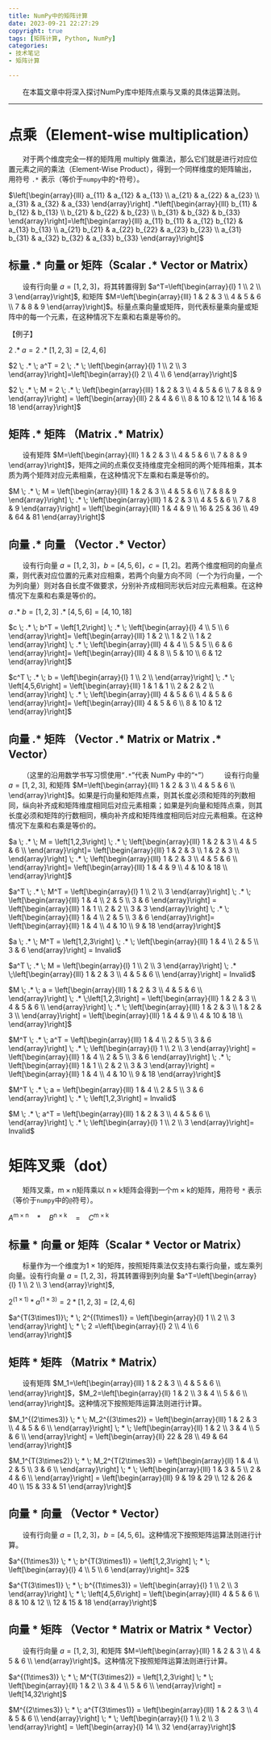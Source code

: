 ```yaml
---
title: NumPy中的矩阵计算
date: 2023-09-21 22:27:29
copyright: true
tags: [矩阵计算, Python, NumPy]
categories:
- 技术笔记
- 矩阵计算

---
```



&emsp;&emsp;在本篇文章中将深入探讨NumPy库中矩阵点乘与叉乘的具体运算法则。
<!--more-->


---


# 点乘（Element-wise multiplication）

&emsp;&emsp;对于两个维度完全一样的矩阵用 multiply 做乘法，那么它们就是进行对应位置元素之间的乘法（Element-Wise Product），得到一个同样维度的矩阵输出，用符号 `.*` 表示（等价于`numpy`中的`*`符号）。

$\left[\begin{array}{lll}
    a_{11} & a_{12} & a_{13} \\
    a_{21} & a_{22} & a_{23} \\
    a_{31} & a_{32} & a_{33}
    \end{array}\right] .*\left[\begin{array}{lll}
    b_{11} & b_{12} & b_{13} \\
    b_{21} & b_{22} & b_{23} \\
    b_{31} & b_{32} & b_{33}
    \end{array}\right]=\left[\begin{array}{lll}
    a_{11} b_{11} & a_{12} b_{12} & a_{13} b_{13} \\
    a_{21} b_{21} & a_{22} b_{22} & a_{23} b_{23} \\
    a_{31} b_{31} & a_{32} b_{32} & a_{33} b_{33}
\end{array}\right]$

## 标量 .* 向量 or 矩阵（Scalar .* Vector or Matrix）
&emsp;&emsp;设有行向量 $a=\left[1,2,3\right]$，将其转置得到 $a^T=\left[\begin{array}{l}
1 \\
2 \\
3 
\end{array}\right]$, 和矩阵 $M=\left[\begin{array}{lll}
1 & 2 & 3 \\
4 & 5 & 6 \\
7 & 8 & 9
\end{array}\right]$。标量点乘向量或矩阵，则代表标量乘向量或矩阵中的每一个元素，在这种情况下左乘和右乘是等价的。

【例子】

$2 \; .* \; a = 2 \; .* \; \left[1,2,3\right] = \left[2,4,6\right]$

$2 \; .* \; a^T = 2 \; .* \; \left[\begin{array}{l}
1 \\
2 \\
3 
\end{array}\right]=\left[\begin{array}{l}
2 \\
4 \\
6 
\end{array}\right]$

$2 \; .* \; M = 2 \; .* \; \left[\begin{array}{lll}
1 & 2 & 3 \\
4 & 5 & 6 \\
7 & 8 & 9
\end{array}\right] = \left[\begin{array}{lll}
2 & 4 & 6 \\
8 & 10 & 12 \\
14 & 16 & 18
\end{array}\right]$

## 矩阵 .* 矩阵 （Matrix .* Matrix）

&emsp;&emsp;设有矩阵 $M=\left[\begin{array}{lll}
1 & 2 & 3 \\
4 & 5 & 6 \\
7 & 8 & 9
\end{array}\right]$，矩阵之间的点乘仅支持维度完全相同的两个矩阵相乘，其本质为两个矩阵对应元素相乘，在这种情况下左乘和右乘是等价的。

$M \; .* \; M = \left[\begin{array}{lll}
1 & 2 & 3 \\
4 & 5 & 6 \\
7 & 8 & 9
\end{array}\right] \; .* \; \left[\begin{array}{lll}
1 & 2 & 3 \\
4 & 5 & 6 \\
7 & 8 & 9
\end{array}\right] = \left[\begin{array}{lll}
1 & 4 & 9 \\
16 & 25 & 36 \\
49 & 64 & 81
\end{array}\right]$

## 向量 .* 向量 （Vector .* Vector）

&emsp;&emsp;设有行向量 $a=\left[1,2,3\right]$，$b=\left[4,5,6\right]$，$c=\left[1,2\right]$。若两个维度相同的向量点乘，则代表对应位置的元素对应相乘，若两个向量方向不同（一个为行向量，一个为列向量）则对各自长度不做要求，分别补齐成相同形状后对应元素相乘。在这种情况下左乘和右乘是等价的。

$a \; .* \; b = \left[1,2,3\right] \; .* \; \left[4,5,6\right] = \left[4,10,18\right]$

$c \; .* \; b^T = \left[1,2\right] \; .* \; \left[\begin{array}{l}
4 \\
5 \\
6 
\end{array}\right]= \left[\begin{array}{lll}
1 & 2  \\
1 & 2  \\
1 & 2 
\end{array}\right] \; .* \; \left[\begin{array}{lll}
4 & 4  \\
5 & 5  \\
6 & 6 
\end{array}\right]= \left[\begin{array}{lll}
4 & 8  \\
5 & 10  \\
6 & 12 
\end{array}\right]$

$c^T \; .* \; b = \left[\begin{array}{l}
1 \\
2 \\
\end{array}\right] \; .* \; \left[4,5,6\right] = \left[\begin{array}{lll}
1 & 1 & 1 \\
2 & 2 & 2 \\
\end{array}\right] \; .* \; \left[\begin{array}{lll}
4 & 5 & 6 \\
4 & 5 & 6 
\end{array}\right]= \left[\begin{array}{lll}
4 & 5 & 6 \\
8 & 10 & 12 
\end{array}\right]$

## 向量 .* 矩阵 （Vector .* Matrix or Matrix .* Vector）
&emsp;&emsp;（这里的沿用数学书写习惯使用“`.*`”代表 NumPy 中的“`*`”）
&emsp;&emsp;设有行向量 $a=\left[1,2,3\right]$, 和矩阵 $M=\left[\begin{array}{lll}
1 & 2 & 3 \\
4 & 5 & 6 \\
\end{array}\right]$。如果是行向量和矩阵点乘，则其长度必须和矩阵的列数相同，纵向补齐成和矩阵维度相同后对应元素相乘；如果是列向量和矩阵点乘，则其长度必须和矩阵的行数相同，横向补齐成和矩阵维度相同后对应元素相乘。在这种情况下左乘和右乘是等价的。

$a \; .* \; M = \left[1,2,3\right] \; .* \; \left[\begin{array}{lll}
1 & 2 & 3 \\
4 & 5 & 6 \\
\end{array}\right]= \left[\begin{array}{lll}
1 & 2 & 3 \\
1 & 2 & 3 \\
\end{array}\right] \; .* \; \left[\begin{array}{lll}
1 & 2 & 3 \\
4 & 5 & 6 \\
\end{array}\right]= \left[\begin{array}{lll}
1 & 4 & 9 \\
4 & 10 & 18 \\
\end{array}\right]$

$a^T \; .* \; M^T = \left[\begin{array}{l}
1 \\
2 \\
3 
\end{array}\right] \; .* \; \left[\begin{array}{lll}
1 & 4  \\
2 & 5  \\
3 & 6
\end{array}\right] = \left[\begin{array}{lll}
1 & 1  \\
2 & 2  \\
3 & 3 
\end{array}\right] \; .* \; \left[\begin{array}{lll}
1 & 4  \\
2 & 5  \\
3 & 6 
\end{array}\right]= \left[\begin{array}{lll}
1 & 4  \\
4 & 10  \\
9 & 18 
\end{array}\right]$

$a \; .* \; M^T = \left[1,2,3\right] \; .* \; \left[\begin{array}{lll}
1 & 4  \\
2 & 5  \\
3 & 6
\end{array}\right] = Invalid$

$a^T \; .* \; M = \left[\begin{array}{l}
1 \\
2 \\
3 
\end{array}\right] \; .* \;\left[\begin{array}{lll}
1 & 2 & 3 \\
4 & 5 & 6 \\
\end{array}\right] = Invalid$

$M \; .* \; a = \left[\begin{array}{lll}
1 & 2 & 3 \\
4 & 5 & 6 \\
\end{array}\right] \; .* \;\left[1,2,3\right] =  \left[\begin{array}{lll}
1 & 2 & 3 \\
4 & 5 & 6 \\
\end{array}\right]  \; .* \; \left[\begin{array}{lll}
1 & 2 & 3 \\
1 & 2 & 3 \\
\end{array}\right] = \left[\begin{array}{lll}
1 & 4 & 9 \\
4 & 10 & 18 \\
\end{array}\right]$

$M^T \; .* \; a^T =  \left[\begin{array}{lll}
1 & 4  \\
2 & 5  \\
3 & 6
\end{array}\right]  \; .* \; \left[\begin{array}{l}
1 \\
2 \\
3 
\end{array}\right] = \left[\begin{array}{lll}
1 & 4  \\
2 & 5  \\
3 & 6 
\end{array}\right] \; .* \; \left[\begin{array}{lll}
1 & 1  \\
2 & 2  \\
3 & 3 
\end{array}\right] = \left[\begin{array}{lll}
1 & 4  \\
4 & 10  \\
9 & 18 
\end{array}\right]$

$M^T  \; .* \; a = \left[\begin{array}{lll}
1 & 4  \\
2 & 5  \\
3 & 6
\end{array}\right] \; .* \; \left[1,2,3\right]  = Invalid$

$M \; .* \; a^T = \left[\begin{array}{lll}
1 & 2 & 3 \\
4 & 5 & 6 \\
\end{array}\right] \; .* \;  \left[\begin{array}{l}
1 \\
2 \\
3 
\end{array}\right]= Invalid$


# 矩阵叉乘（dot）
&emsp;&emsp;矩阵叉乘，$\mathrm{m} \times \mathrm{n}$矩阵乘以 $\mathrm{n} \times \mathrm{k}$矩阵会得到一个$\mathrm{m} \times \mathrm{k}$的矩阵，用符号 `*` 表示（等价于`numpy`中的`@`符号）。

$A^{\mathrm{m} \times \mathrm{n}}  \quad * \quad B^{\mathrm{n} \times \mathrm{k}} \quad=\quad C^{\mathrm{m} \times \mathrm{k}}$

## 标量 * 向量 or 矩阵（Scalar * Vector or Matrix）

&emsp;&emsp;标量作为一个维度为$\mathrm{1} \times \mathrm{1}$的矩阵，按照矩阵乘法仅支持右乘行向量，或左乘列向量。设有行向量 $a=\left[1,2,3\right]$，将其转置得到列向量 $a^T=\left[\begin{array}{l}
1 \\
2 \\
3 
\end{array}\right]$, 

$2^{(1\times1)} \; * \; a^{(1\times3)} = 2 \; * \; \left[1,2,3\right] = \left[2,4,6\right]$

$a^{T(3\times1)}\; * \; 2^{(1\times1)} = \left[\begin{array}{l}
1 \\
2 \\
3 
\end{array}\right] \; * \; 2 =\left[\begin{array}{l}
2 \\
4 \\
6 
\end{array}\right]$

## 矩阵 * 矩阵 （Matrix * Matrix）

&emsp;&emsp;设有矩阵 $M_1=\left[\begin{array}{lll}
1 & 2 & 3 \\
4 & 5 & 6 \\
\end{array}\right]$，$M_2=\left[\begin{array}{ll}
1 & 2 \\
3 & 4 \\
5 & 6 \\
\end{array}\right]$。这种情况下按照矩阵运算法则进行计算。

$M_1^{(2\times3)} \; * \; M_2^{(3\times2)} = \left[\begin{array}{lll}
1 & 2 & 3 \\
4 & 5 & 6 \\
\end{array}\right] \; * \; \left[\begin{array}{ll}
1 & 2 \\
3 & 4 \\
5 & 6 \\
\end{array}\right] = \left[\begin{array}{ll}
22 & 28 \\
49 & 64
\end{array}\right]$

$M_1^{T(3\times2)} \; * \; M_2^{T(2\times3)} = \left[\begin{array}{ll}
1 & 4 \\
2 & 5 \\
3 & 6 \\
\end{array}\right] \; * \;   \left[\begin{array}{lll}
1 & 3 & 5 \\
2 & 4 & 6 \\
\end{array}\right] = \left[\begin{array}{lll}
9 & 19 & 29 \\
12 & 26 & 40 \\
15 & 33 & 51
\end{array}\right]$

## 向量 * 向量 （Vector * Vector）
&emsp;&emsp;设有行向量 $a=\left[1,2,3\right]$，$b=\left[4,5,6\right]$。这种情况下按照矩阵运算法则进行计算。

$a^{(1\times3)} \; * \; b^{T(3\times1)} = \left[1,2,3\right] \; * \; \left[\begin{array}{l}
4 \\
5 \\
6 
\end{array}\right]= 32$

$a^{T(3\times1)} \; * \; b^{(1\times3)} = \left[\begin{array}{l}
1 \\
2 \\
3 
\end{array}\right] \; * \; \left[4,5,6\right] = \left[\begin{array}{lll}
4 & 5 & 6 \\
8 & 10 & 12 \\
12 & 15 & 18
\end{array}\right]$

## 向量 * 矩阵 （Vector * Matrix or Matrix * Vector）
&emsp;&emsp;设有行向量 $a=\left[1,2,3\right]$, 和矩阵 $M=\left[\begin{array}{lll}
1 & 2 & 3 \\
4 & 5 & 6 \\
\end{array}\right]$。这种情况下按照矩阵运算法则进行计算。

$a^{(1\times3)} \; * \; M^{T(3\times2)} = \left[1,2,3\right] \; * \; \left[\begin{array}{ll}
1 & 2 \\
3 & 4 \\
5 & 6 \\
\end{array}\right] = \left[14,32\right]$

$M^{(2\times3)} \; * \; a^{T(3\times1)} = \left[\begin{array}{lll}
1 & 2 & 3 \\
4 & 5 & 6 \\
\end{array}\right]  \; * \; \left[\begin{array}{l}
1 \\
2 \\
3 
\end{array}\right] = \left[\begin{array}{l}
14 \\
32
\end{array}\right]$


<br/><br/><br/><br/>
